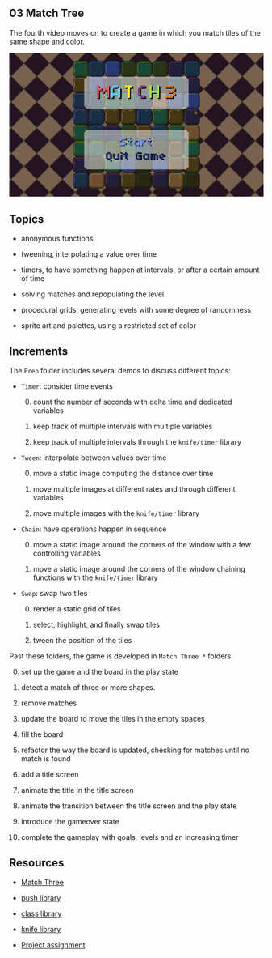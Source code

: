 ## 03 Match Tree

The fourth video moves on to create a game in which you match tiles of the same shape and color.

![A few frames from the assignment for "Match Three"](https://github.com/borntofrappe/game-development/blob/master/03%20Match%20Three/match-three.gif)

## Topics

- anonymous functions

- tweening, interpolating a value over time

- timers, to have something happen at intervals, or after a certain amount of time

- solving matches and repopulating the level

- procedural grids, generating levels with some degree of randomness

- sprite art and palettes, using a restricted set of color

## Increments

The `Prep` folder includes several demos to discuss different topics:

- `Timer`: consider time events

  0.  count the number of seconds with delta time and dedicated variables

  1.  keep track of multiple intervals with multiple variables

  2.  keep track of multiple intervals through the `knife/timer` library

- `Tween`: interpolate between values over time

  0. move a static image computing the distance over time

  1. move multiple images at different rates and through different variables

  2. move multiple images with the `knife/timer` library

- `Chain`: have operations happen in sequence

  0. move a static image around the corners of the window with a few controlling variables

  1. move a static image around the corners of the window chaining functions with the `knife/timer` library

- `Swap`: swap two tiles

  0. render a static grid of tiles

  1. select, highlight, and finally swap tiles

  2. tween the position of the tiles

Past these folders, the game is developed in `Match Three *` folders:

0. set up the game and the board in the play state

1. detect a match of three or more shapes.

2. remove matches

3. update the board to move the tiles in the empty spaces

4. fill the board

5. refactor the way the board is updated, checking for matches until no match is found

6. add a title screen

7. animate the title in the title screen

8. animate the transition between the title screen and the play state

9. introduce the gameover state

10. complete the gameplay with goals, levels and an increasing timer

<!-- 0. -->

## Resources

- [Match Three](https://youtu.be/64TbMmCgRv0)

- [push library](https://github.com/Ulydev/push)

- [class library](https://github.com/vrld/hump/blob/master/class.lua)

- [knife library](https://github.com/airstruck/knife)

- [Project assignment](https://docs.cs50.net/ocw/games/assignments/3/assignment3.html)

